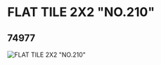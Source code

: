 # FLAT TILE 2X2 "NO.210"
## 74977
![FLAT TILE 2X2 "NO.210"](https://lc-www-live-s.legocdn.com/media/bricks/5/2/4659034.jpg)